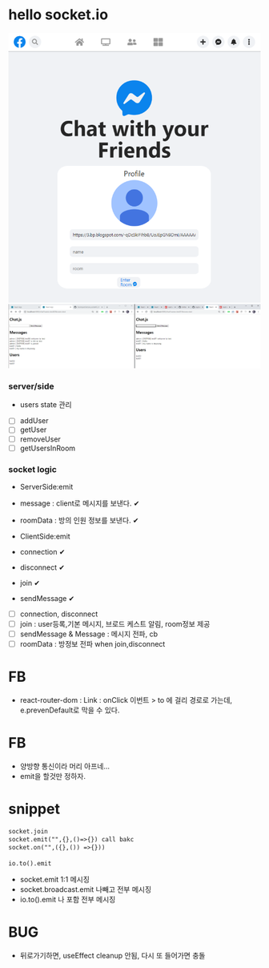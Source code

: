# hello socket.io

![sample01.png](sample01.png)
![sample03.png](sample03.png)

### server/side

- users state 관리

- [ ] addUser
- [ ] getUser
- [ ] removeUser
- [ ] getUsersInRoom

### socket logic

- ServerSide:emit
- message : client로 메시지를 보낸다. ✔
- roomData : 방의 인원 정보를 보낸다. ✔

- ClientSide:emit
- connection ✔
- disconnect ✔
- join ✔
- sendMessage ✔

- [ ] connection, disconnect
- [ ] join : user등록,기본 메시지, 브로드 케스트 알림, room정보 제공
- [ ] sendMessage & Message : 메시지 전파, cb
- [ ] roomData : 방정보 전파 when join,disconnect

# FB

- react-router-dom : Link : onClick 이번트 > to 에 걸리 경로로 가는데, e.prevenDefault로 막을 수 있다.

# FB

- 양방향 통신이라 머리 아프네...
- emit을 할것만 정하자.

# snippet

```
socket.join
socket.emit("",{},()=>{}) call bakc
socket.on("",({},()) =>{}))

io.to().emit
```

- socket.emit 1:1 메시징
- socket.broadcast.emit 나빼고 전부 메시징
- io.to().emit 나 포함 전부 메시징

# BUG

- 뒤로가기하면, useEffect cleanup 안됨, 다시 또 들어가면 충돌
